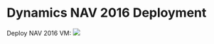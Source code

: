 # Dynamics NAV 2016 Deployment

Deploy NAV 2016 VM:
<a href="https://portal.azure.com/#create/Microsoft.Template/uri/https%3A%2F%2Fraw.githubusercontent.com%2FNAVDEMO%2FNAV2016%2Fmaster%2Fdeploy.json" target="_blank">
    <img src="http://azuredeploy.net/deploybutton.png"/>
</a>
